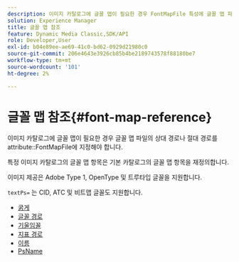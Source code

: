 ```yaml
---
description: 이미지 카탈로그에 글꼴 맵이 필요한 경우 FontMapFile 특성에 글꼴 맵 파일의 상대 경로나 절대 경로를 지정해야 합니다.
solution: Experience Manager
title: 글꼴 맵 참조
feature: Dynamic Media Classic,SDK/API
role: Developer,User
exl-id: b04e89ee-ae69-41c0-bd62-0929d21980c0
source-git-commit: 206e4643e3926cb85b4be2189743578f88180be7
workflow-type: tm+mt
source-wordcount: '101'
ht-degree: 2%

---
```


# 글꼴 맵 참조{#font-map-reference}

이미지 카탈로그에 글꼴 맵이 필요한 경우 글꼴 맵 파일의 상대 경로나 절대 경로를 attribute::FontMapFile에 지정해야 합니다.

특정 이미지 카탈로그의 글꼴 맵 항목은 기본 카탈로그의 글꼴 맵 항목을 재정의합니다.

이미지 제공은 Adobe Type 1, OpenType 및 트루타입 글꼴을 지원합니다.

`textPs=` 는 CID, ATC 및 비트맵 글꼴도 지원합니다.

* [굵게](r-bold-font.md)
* [글꼴 경로](r-fontpath-font.md)
* [기울임꼴](r-italic-font.md)
* [지표 경로](r-metricspath-font.md)
* [이름](r-name-font.md)
* [PsName](r-psname-font.md)
